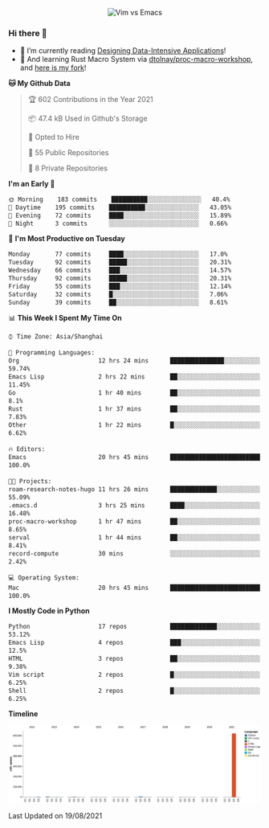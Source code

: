 <p align="center">
    <img src="https://gist.githubusercontent.com/coldnight/e696baffb094e71c96cb302118878eae/raw/40ea5053a6f66cc65f90f437e4173497da225958/banner.gif" alt="Vim vs Emacs" />
</p>

### Hi there 👋

- 📖 I’m currently reading [Designing Data-Intensive Applications](https://www.oreilly.com/library/view/designing-data-intensive-applications/9781491903063/)!
- 🌱 And learning Rust Macro System via [dtolnay/proc-macro-workshop](https://github.com/dtolnay/proc-macro-workshop), and [here is my fork](https://github.com/coldnight/proc-macro-workshop)!

<!--START_SECTION:waka-->
**🐱 My Github Data** 

> 🏆 602 Contributions in the Year 2021
 > 
> 📦 47.4 kB Used in Github's Storage 
 > 
> 💼 Opted to Hire
 > 
> 📜 55 Public Repositories 
 > 
> 🔑 8 Private Repositories  
 > 
**I'm an Early 🐤** 

```text
🌞 Morning    183 commits    ██████████░░░░░░░░░░░░░░░   40.4% 
🌆 Daytime    195 commits    ██████████░░░░░░░░░░░░░░░   43.05% 
🌃 Evening    72 commits     ████░░░░░░░░░░░░░░░░░░░░░   15.89% 
🌙 Night      3 commits      ░░░░░░░░░░░░░░░░░░░░░░░░░   0.66%

```
📅 **I'm Most Productive on Tuesday** 

```text
Monday       77 commits     ████░░░░░░░░░░░░░░░░░░░░░   17.0% 
Tuesday      92 commits     █████░░░░░░░░░░░░░░░░░░░░   20.31% 
Wednesday    66 commits     ███░░░░░░░░░░░░░░░░░░░░░░   14.57% 
Thursday     92 commits     █████░░░░░░░░░░░░░░░░░░░░   20.31% 
Friday       55 commits     ███░░░░░░░░░░░░░░░░░░░░░░   12.14% 
Saturday     32 commits     █░░░░░░░░░░░░░░░░░░░░░░░░   7.06% 
Sunday       39 commits     ██░░░░░░░░░░░░░░░░░░░░░░░   8.61%

```


📊 **This Week I Spent My Time On** 

```text
⌚︎ Time Zone: Asia/Shanghai

💬 Programming Languages: 
Org                      12 hrs 24 mins      ███████████████░░░░░░░░░░   59.74% 
Emacs Lisp               2 hrs 22 mins       ██░░░░░░░░░░░░░░░░░░░░░░░   11.45% 
Go                       1 hr 40 mins        ██░░░░░░░░░░░░░░░░░░░░░░░   8.1% 
Rust                     1 hr 37 mins        ██░░░░░░░░░░░░░░░░░░░░░░░   7.83% 
Other                    1 hr 22 mins        █░░░░░░░░░░░░░░░░░░░░░░░░   6.62%

🔥 Editors: 
Emacs                    20 hrs 45 mins      █████████████████████████   100.0%

🐱‍💻 Projects: 
roam-research-notes-hugo 11 hrs 26 mins      █████████████░░░░░░░░░░░░   55.09% 
.emacs.d                 3 hrs 25 mins       ████░░░░░░░░░░░░░░░░░░░░░   16.48% 
proc-macro-workshop      1 hr 47 mins        ██░░░░░░░░░░░░░░░░░░░░░░░   8.65% 
serval                   1 hr 44 mins        ██░░░░░░░░░░░░░░░░░░░░░░░   8.41% 
record-compute           30 mins             ░░░░░░░░░░░░░░░░░░░░░░░░░   2.42%

💻 Operating System: 
Mac                      20 hrs 45 mins      █████████████████████████   100.0%

```

**I Mostly Code in Python** 

```text
Python                   17 repos            █████████████░░░░░░░░░░░░   53.12% 
Emacs Lisp               4 repos             ███░░░░░░░░░░░░░░░░░░░░░░   12.5% 
HTML                     3 repos             ██░░░░░░░░░░░░░░░░░░░░░░░   9.38% 
Vim script               2 repos             █░░░░░░░░░░░░░░░░░░░░░░░░   6.25% 
Shell                    2 repos             █░░░░░░░░░░░░░░░░░░░░░░░░   6.25%

```


**Timeline**

![Chart not found](https://raw.githubusercontent.com/coldnight/coldnight/master/charts/bar_graph.png) 


 Last Updated on 19/08/2021
<!--END_SECTION:waka-->
